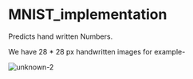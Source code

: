 # MNIST_implementation
Predicts hand written Numbers.

We have 28 * 28 px handwritten images for example-

![unknown-2](https://user-images.githubusercontent.com/35291991/50850157-12581100-139f-11e9-8d58-b9c52d49846b.png)


